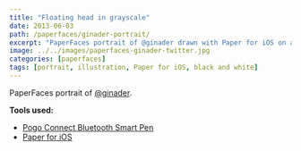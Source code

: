 ```yaml
---
title: "Floating head in grayscale"
date: 2013-06-03
path: /paperfaces/ginader-portrait/
excerpt: "PaperFaces portrait of @ginader drawn with Paper for iOS on an iPad."
image: ../../images/paperfaces-ginader-twitter.jpg
categories: [paperfaces]
tags: [portrait, illustration, Paper for iOS, black and white]
---
```


PaperFaces portrait of [@ginader](https://twitter.com/ginader).

**Tools used:**

- [Pogo Connect Bluetooth Smart Pen](https://www.amazon.com/gp/product/B009K448L4/ref=as_li_ss_tl?ie=UTF8&camp=1789&creative=390957&creativeASIN=B009K448L4&linkCode=as2&tag=mademist-20)
- [Paper for iOS](https://paper.bywetransfer.com/)

